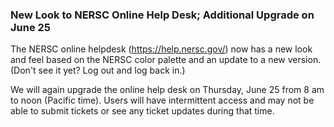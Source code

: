 ### New Look to NERSC Online Help Desk; Additional Upgrade on June 25

The NERSC online helpdesk (<https://help.nersc.gov/>) now has a new look and
feel based on the NERSC color palette and an update to a new version. (Don't see
it yet? Log out and log back in.)

We will again upgrade the online help desk on Thursday, June 25 from 8 am
to noon (Pacific time). Users will have intermittent access and may not be able
to submit tickets or see any ticket updates during that time.
